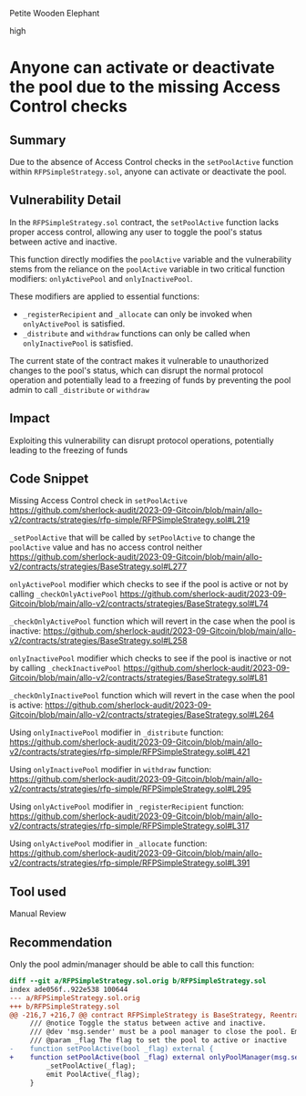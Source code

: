 Petite Wooden Elephant

high

# Anyone can activate or deactivate the pool due to the missing Access Control checks
## Summary
Due to the absence of Access Control checks in the `setPoolActive` function within `RFPSimpleStrategy.sol`, anyone can activate or deactivate the pool.

## Vulnerability Detail
In the `RFPSimpleStrategy.sol` contract, the `setPoolActive` function lacks proper access control, allowing any user to toggle the pool's status between active and inactive. 

This function directly modifies the `poolActive` variable and the vulnerability stems from the reliance on the `poolActive` variable in two critical function modifiers: `onlyActivePool` and `onlyInactivePool`.

These modifiers are applied to essential functions:
- `_registerRecipient` and `_allocate` can only be invoked when `onlyActivePool` is satisfied.
- `_distribute` and `withdraw` functions can only be called when `onlyInactivePool` is satisfied.

The current state of the contract makes it vulnerable to unauthorized changes to the pool's status, which can disrupt the normal protocol operation and potentially lead to a freezing of funds by preventing the pool admin to call `_distribute` or `withdraw`

## Impact
Exploiting this vulnerability can disrupt protocol operations, potentially leading to the freezing of funds

## Code Snippet
Missing Access Control check in `setPoolActive`
https://github.com/sherlock-audit/2023-09-Gitcoin/blob/main/allo-v2/contracts/strategies/rfp-simple/RFPSimpleStrategy.sol#L219

`_setPoolActive` that will be called by `setPoolActive` to change the `poolActive` value and has no access control neither
https://github.com/sherlock-audit/2023-09-Gitcoin/blob/main/allo-v2/contracts/strategies/BaseStrategy.sol#L277

`onlyActivePool` modifier which checks to see if the pool is active or not by calling `_checkOnlyActivePool`
https://github.com/sherlock-audit/2023-09-Gitcoin/blob/main/allo-v2/contracts/strategies/BaseStrategy.sol#L74

`_checkOnlyActivePool` function which will revert in the case when the pool is inactive:
https://github.com/sherlock-audit/2023-09-Gitcoin/blob/main/allo-v2/contracts/strategies/BaseStrategy.sol#L258

`onlyInactivePool` modifier which checks to see if the pool is inactive or not by calling `_checkInactivePool`
https://github.com/sherlock-audit/2023-09-Gitcoin/blob/main/allo-v2/contracts/strategies/BaseStrategy.sol#L81

`_checkOnlyInactivePool` function which will revert in the case when the pool is active:
https://github.com/sherlock-audit/2023-09-Gitcoin/blob/main/allo-v2/contracts/strategies/BaseStrategy.sol#L264

Using `onlyInactivePool` modifier in `_distribute` function:
https://github.com/sherlock-audit/2023-09-Gitcoin/blob/main/allo-v2/contracts/strategies/rfp-simple/RFPSimpleStrategy.sol#L421

Using `onlyInactivePool` modifier in `withdraw` function:
https://github.com/sherlock-audit/2023-09-Gitcoin/blob/main/allo-v2/contracts/strategies/rfp-simple/RFPSimpleStrategy.sol#L295

Using `onlyActivePool` modifier in `_registerRecipient` function:
https://github.com/sherlock-audit/2023-09-Gitcoin/blob/main/allo-v2/contracts/strategies/rfp-simple/RFPSimpleStrategy.sol#L317

Using `onlyActivePool` modifier in `_allocate` function:
https://github.com/sherlock-audit/2023-09-Gitcoin/blob/main/allo-v2/contracts/strategies/rfp-simple/RFPSimpleStrategy.sol#L391

## Tool used

Manual Review

## Recommendation
Only the pool admin/manager should be able to call this function:
```diff
diff --git a/RFPSimpleStrategy.sol.orig b/RFPSimpleStrategy.sol
index ade056f..922e538 100644
--- a/RFPSimpleStrategy.sol.orig
+++ b/RFPSimpleStrategy.sol
@@ -216,7 +216,7 @@ contract RFPSimpleStrategy is BaseStrategy, ReentrancyGuard {
     /// @notice Toggle the status between active and inactive.
     /// @dev 'msg.sender' must be a pool manager to close the pool. Emits a 'PoolActive()' event.
     /// @param _flag The flag to set the pool to active or inactive
-    function setPoolActive(bool _flag) external {
+    function setPoolActive(bool _flag) external onlyPoolManager(msg.sender) {
         _setPoolActive(_flag);
         emit PoolActive(_flag);
     }
```

